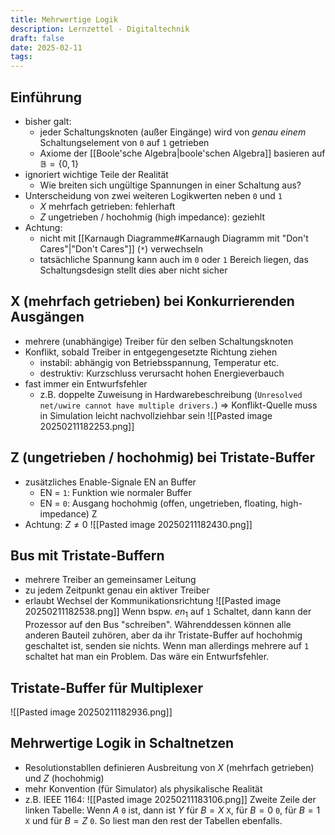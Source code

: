 ```yaml
---
title: Mehrwertige Logik
description: Lernzettel - Digitaltechnik
draft: false
date: 2025-02-11
tags:
---
```

## Einführung
- bisher galt:
	- jeder Schaltungsknoten (außer Eingänge) wird von *genau einem* Schaltungselement von `0` auf `1` getrieben
	- Axiome der [[Boole'sche Algebra|boole'schen Algebra]] basieren auf $\mathbb{B}=\{0,1\}$
- ignoriert wichtige Teile der Realität
	-  Wie breiten sich ungültige Spannungen in einer Schaltung aus?
- Unterscheidung von zwei weiteren Logikwerten neben `0` und `1`
	- $X$ mehrfach getrieben: fehlerhaft
	- $Z$ ungetrieben / hochohmig (high impedance): geziehlt
- Achtung:
	- nicht mit [[Karnaugh Diagramme#Karnaugh Diagramm mit "Don't Cares"|"Don't Cares"]] (`*`) verwechseln
	- tatsächliche Spannung kann auch im `0` oder `1` Bereich liegen, das Schaltungsdesign stellt dies aber nicht sicher
## X (mehrfach getrieben) bei Konkurrierenden Ausgängen
- mehrere (unabhängige) Treiber für den selben Schaltungsknoten
- Konflikt, sobald Treiber in entgegengesetzte Richtung ziehen
	- instabil: abhängig von Betriebsspannung, Temperatur etc.
	- destruktiv: Kurzschluss verursacht hohen Energieverbauch
- fast immer ein Entwurfsfehler
	- z.B. doppelte Zuweisung in Hardwarebeschreibung (`Unresolved net/uwire cannot have multiple drivers.`)
	$\Rightarrow$ Konflikt-Quelle muss in Simulation leicht nachvollziehbar sein
![[Pasted image 20250211182253.png]]
## Z (ungetrieben / hochohmig) bei Tristate-Buffer
- zusätzliches Enable-Signale EN an Buffer
	- EN = `1`: Funktion wie normaler Buffer
	- EN = `0`: Ausgang hochohmig (offen, ungetrieben, floating, high-impedance) Z
- Achtung: $Z\not=0$
![[Pasted image 20250211182430.png]]
## Bus mit Tristate-Buffern
- mehrere Treiber an gemeinsamer Leitung
- zu jedem Zeitpunkt genau ein aktiver Treiber
- erlaubt Wechsel der Kommunikationsrichtung
![[Pasted image 20250211182538.png]]
Wenn bspw. $en_1$ auf `1` Schaltet, dann kann der Prozessor auf den Bus "schreiben". Währenddessen können alle anderen Bauteil zuhören, aber da ihr Tristate-Buffer auf hochohmig geschaltet ist, senden sie nichts. Wenn man allerdings mehrere auf `1` schaltet hat man ein Problem. Das wäre ein Entwurfsfehler.
## Tristate-Buffer für Multiplexer
![[Pasted image 20250211182936.png]]
## Mehrwertige Logik in Schaltnetzen
- Resolutionstabllen definieren Ausbreitung von $X$ (mehrfach getrieben) und $Z$ (hochohmig)
- mehr Konvention (für Simulator) als physikalische Realität
- z.B. IEEE 1164:
![[Pasted image 20250211183106.png]]
Zweite Zeile der linken Tabelle: Wenn $A$ `0` ist, dann ist $Y$ für $B=X$ `X`, für $B=0$ `0`, für $B=1$ `X` und für $B=Z$ `0`. So liest man den rest der Tabellen ebenfalls.